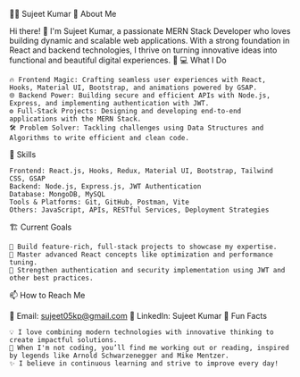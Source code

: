 
👨‍💻 Sujeet Kumar
🚀 About Me

Hi there! 👋 I'm Sujeet Kumar, a passionate MERN Stack Developer who loves building dynamic and scalable web applications. With a strong foundation in React and backend technologies, I thrive on turning innovative ideas into functional and beautiful digital experiences. 🌟
💻 What I Do

    🔥 Frontend Magic: Crafting seamless user experiences with React, Hooks, Material UI, Bootstrap, and animations powered by GSAP.
    🌐 Backend Power: Building secure and efficient APIs with Node.js, Express, and implementing authentication with JWT.
    ⚙️ Full-Stack Projects: Designing and developing end-to-end applications with the MERN Stack.
    🛠️ Problem Solver: Tackling challenges using Data Structures and Algorithms to write efficient and clean code.

🌟 Skills

    Frontend: React.js, Hooks, Redux, Material UI, Bootstrap, Tailwind CSS, GSAP
    Backend: Node.js, Express.js, JWT Authentication
    Database: MongoDB, MySQL
    Tools & Platforms: Git, GitHub, Postman, Vite
    Others: JavaScript, APIs, RESTful Services, Deployment Strategies

🏗️ Current Goals

    🚀 Build feature-rich, full-stack projects to showcase my expertise.
    🎯 Master advanced React concepts like optimization and performance tuning.
    🔐 Strengthen authentication and security implementation using JWT and other best practices.

📫 How to Reach Me

📧 Email: sujeet05kp@gmail.com
💼 LinkedIn: Sujeet Kumar
🌟 Fun Facts

    💡 I love combining modern technologies with innovative thinking to create impactful solutions.
    💪 When I'm not coding, you’ll find me working out or reading, inspired by legends like Arnold Schwarzenegger and Mike Mentzer.
    ✨ I believe in continuous learning and strive to improve every day!




